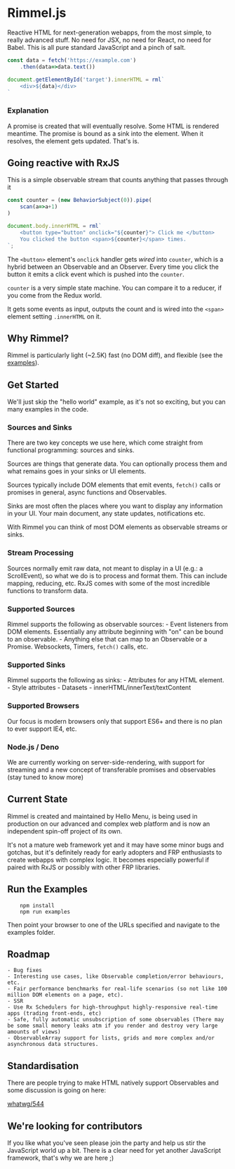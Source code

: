 # Rimmel.js

Reactive HTML for next-generation webapps, from the most simple, to really advanced stuff.
No need for JSX, no need for React, no need for Babel. This is all pure standard JavaScript and a pinch of salt.

```javascript
const data = fetch('https://example.com')
	.then(data=>data.text())

document.getElementById('target').innerHTML = rml`
	<div>${data}</div>
`
```

### Explanation
A promise is created that will eventually resolve.
Some HTML is rendered meantime.
The promise is bound as a sink into the element. When it resolves, the element gets updated.
That's is.


## Going reactive with RxJS

This is a simple observable stream that counts anything that passes through it
```javascript
const counter = (new BehaviorSubject(0)).pipe(
	scan(a=>a+1)
)

document.body.innerHTML = rml`
	<button type="button" onclick="${counter}"> Click me </button>
	You clicked the button <span>${counter}</span> times.
`;
```

The `<button>` element's `onclick` handler gets _wired_ into `counter`, which is a hybrid between an Observable and an Observer.
Every time you click the button it emits a click event which is pushed into the `counter`.

`counter` is a very simple state machine. You can compare it to a reducer, if you come from the Redux world.

It gets some events as input, outputs the count and is wired into the `<span>` element setting `.innerHTML` on it.

## Why Rimmel?
Rimmel is particularly light (~2.5K) fast (no DOM diff), and flexible (see the [examples](https://github.com/hellomenu/rimmel/tree/master/examples)).


## Get Started
We'll just skip the "hello world" example, as it's not so exciting, but you can many examples in the code.

### Sources and Sinks
There are two key concepts we use here, which come straight from functional programming: sources and sinks.

Sources are things that generate data. You can optionally process them and what remains goes in your sinks or UI elements.

Sources typically include DOM elements that emit events, `fetch()` calls or promises in general, async functions and Observables.

Sinks are most often the places where you want to display any information in your UI. Your main document, any state updates, notifications etc.

With Rimmel you can think of most DOM elements as observable streams or sinks.

### Stream Processing
Sources normally emit raw data, not meant to display in a UI (e.g.: a ScrollEvent), so what we do is to process and format them. This can include mapping, reducing, etc. RxJS comes with some of the most incredible functions to transform data.

### Supported Sources
Rimmel supports the following as observable sources:
	- Event listeners from DOM elements. Essentially any attribute beginning with "on" can be bound to an observable.
	- Anything else that can map to an Observable or a Promise. Websockets, Timers, `fetch()` calls, etc.

### Supported Sinks
Rimmel supports the following as sinks:
	- Attributes for any HTML element.
	- Style attributes
	- Datasets
	- innerHTML/innerText/textContent

### Supported Browsers
Our focus is modern browsers only that support ES6+ and there is no plan to ever support IE4, etc.

### Node.js / Deno
We are currently working on server-side-rendering, with support for streaming and a new concept of transferable promises and observables (stay tuned to know more)

## Current State
Rimmel is created and maintained by Hello Menu, is being used in production on our advanced and complex web platform and is now an independent spin-off project of its own.

It's not a mature web framework yet and it may have some minor bugs and gotchas, but it's definitely ready for early adopters and FRP enthusiasts to create webapps with complex logic.
It becomes especially powerful if paired with RxJS or possibly with other FRP libraries.

## Run the Examples
```
	npm install
	npm run examples
```
Then point your browser to one of the URLs specified and navigate to the examples folder.

## Roadmap
	- Bug fixes
	- Interesting use cases, like Observable completion/error behaviours, etc.
	- Fair performance benchmarks for real-life scenarios (so not like 100 million DOM elements on a page, etc).
	- SSR
	- Use Rx Schedulers for high-throughput highly-responsive real-time apps (trading front-ends, etc)
	- Safe, fully automatic unsubscription of some observables (There may be some small memory leaks atm if you render and destroy very large amounts of views)
	- ObservableArray support for lists, grids and more complex and/or asynchronous data structures.

## Standardisation
There are people trying to make HTML natively support Observables and some discussion is going on here:

[whatwg/544](https://github.com/whatwg/dom/issues/544)

## We're looking for contributors
If you like what you've seen please join the party and help us stir the JavaScript world up a bit. There is a clear need for yet another JavaScript framework, that's why we are here ;)

